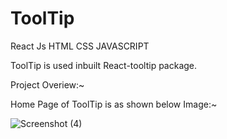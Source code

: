 # ToolTip
React Js    HTML   CSS  JAVASCRIPT


ToolTip is used inbuilt React-tooltip package.

Project Overiew:~

Home Page of ToolTip is as shown below Image:~

![Screenshot (4)](https://github.com/SidhiqAbu/ToolTip/assets/115681038/eb8b9a5a-21da-4ea6-a9b9-50814abf91b9)

